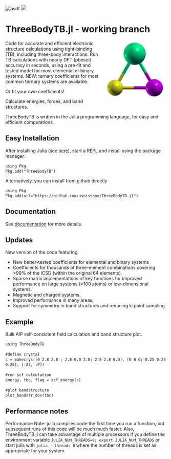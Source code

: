 ![asdf](https://github.com/usnistgov/ThreeBodyTB.jl/workflows/CI/badge.svg)
[![](https://img.shields.io/badge/docs-dev-blue.svg)](https://pages.nist.gov/ThreeBodyTB.jl/)

<!--
[![codecov](https://codecov.io/gh/kfgarrity/ThreeBodyTB.jl/branch/main/graph/badge.svg?token=U8COIKIWG6)](https://codecov.io/gh/kfgarrity/ThreeBodyTB.jl)
-->


<!--  
[![Coverage Status](https://coveralls.io/repos/github/kfgarrity/ThreeBodyTB.jl/badge.svg?branch=main)](https://coveralls.io/github/kfgarrity/ThreeBodyTB.jl?branch=main)
[![Build Status](https://travis-ci.com/kfgarrity/ThreeBodyTB.jl.svg?branch=main)](https://travis-ci.com/kfgarrity/ThreeBodyTB.jl)
-->

# ThreeBodyTB.jl - working branch

<img align="right" src="https://github.com/kfgarrity/ThreeBodyTB.jl/blob/main/docs/src/assets/logo.svg" alt="logo" width="200" >

Code for accurate and efficient electronic structure calculations
using tight-binding (TB), including three-body interactions. Run TB
calculations with nearly DFT (pbesol) accuracy in seconds, using a
pre-fit and tested model for most elemental or binary systems. NEW:
ternary coefficients for most common ternary systems are available.

Or fit your own coefficients!

Calculate energies, forces, and band structures.

ThreeBodyTB is written in the Julia programming language, for easy and efficient computations.

## Easy Installation

After installing Julia (see [here](https://julialang.org/downloads/)), start a REPL and install using the package manager:

```
using Pkg
Pkg.add("ThreeBodyTB")
```

Alternatively, you can install from github directly

```
using Pkg
Pkg.add(url="https://github.com/usnistgov/ThreeBodyTB.jl")
```
## Documentation

See [documentation](https://pages.nist.gov/ThreeBodyTB.jl/) for more details.

## Updates

New version of the code featuring

- New better-tested coefficients for elemental and binary systems
- Coefficients for thousands of three-element combinations covering >99% of the ICSD (within the original 64 elements).
- Sparse matrix implementations of key functions for improved performance on large systems (>100 atoms) or low-dimensional systems.
- Magnetic and charged systems.
- Improved performance in many areas.
- Support for symmetry in band structures and reducing k-point sampling

## Example

Bulk AlP self-consistent field calculation and band structure plot. 

```
using ThreeBodyTB

#define crystal 
c = makecrys([0 2.8 2.8 ; 2.8 0.0 2.8; 2.8 2.8 0.0], [0 0 0; 0.25 0.25 0.25], [:Al, :P])

#run scf calculation
energy, tbc, flag = scf_energy(c)

#plot bandstructure
plot_bandstr_dos(tbc)
```

## Performance notes

Performance Note: julia compiles code the first time you run a
function, but subsequent runs of this code will be much much faster. 
Also, ThreeBodyTB.jl can take advantage of multiple processors
if you define the environment variable `JULIA_NUM_THREADS=8; export
JULIA_NUM_THREADS` or start julia with `julia --threads 8` where the
number of threads is set as appropriate for your system.


